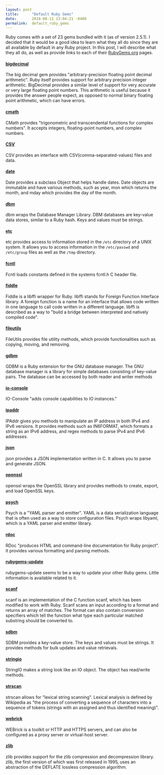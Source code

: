 ```yaml
---
layout: post
title:      "Default Ruby Gems"
date:       2018-08-11 13:04:21 -0400
permalink:  default_ruby_gems
---
```



Ruby comes with a set of 23 gems bundled with it (as of version 2.5.1). I decided that it would be a good idea to learn what they all do since they are all available by default in any Ruby project. In this post, I will describe what they all do, as well as provide links to each of their [RubyGems.org](https://rubygems.org/) pages.
 

#### [bigdecimal](https://rubygems.org/gems/bigdecimal)
The big decimal gem provides "arbitrary-precision floating point decimal arithmetic". Ruby itself provides support for arbitrary precision integer arithmetic. BigDecimal provides a similar level of support for very accurate or very large floating point numbers. This arithmetic is useful because it provides the answer people expect, as opposed to normal binary floating point arithmetic, which can have errors.
#### [cmath](https://rubygems.org/gems/cmath)
CMath provides "trigonometric and transcendental functions for complex numbers". It accepts integers, floating-point numbers, and complex numbers.
#### [CSV](https://rubygems.org/gems/csv)
CSV provides an interface with CSV(comma-separated-values) files and data.
#### [date](https://rubygems.org/gems/date)
Date provides a subclass Object that helps handle dates. Date objects are immutable and have various methods, such as year, mon which returns the month, and mday which provides the day of the month.
#### [dbm](https://rubygems.org/gems/dbm)
dbm wraps the Database Manager Library. DBM databases are key-value data stores, similar to a Ruby hash. Keys and values must be strings.
#### [etc](https://rubygems.org/gems/etc)
etc provides access to information stored in the `/etc` directory of a UNIX system. It allows you to access information in the `/etc/passwd` and `/etc/group` files as well as the `/tmp` directory.
#### [fcntl](https://rubygems.org/gems/fcntl)
Fcntl loads constants defined in the systems fcntl.h C header file.
#### [fiddle](https://rubygems.org/gems/fiddle)
Fiddle is a libffi wrapper for Ruby. libffi stands for Foreign Function Interface library. A foreign function is a name for an interface that allows code written in one language to call code written in a different language. libffi is described as a way to "build a bridge between interpreted and natively compiled code".
#### [fileutils](https://rubygems.org/gems/fileutils)
FileUtils provides file utility methods, which provide functionalities such as copying, moving, and removing.
#### [gdbm](https://rubygems.org/gems/gdbm)
GDBM is a Ruby extension for the GNU database manager. The GNU database manager is a library for simple databases consisting of key-value pairs. The database can be accessed by both reader and writer methods
#### [io-console](https://rubygems.org/gems/io-console)
IO-Console "adds console capabilities to IO instances."
#### [ipaddr](https://rubygems.org/gems/ipaddr)
IPAddr gives you methods to manipulate an IP address in both IPv4 and IPv6 versions. It provides methods such as IN6FORMAT, which formats a string as an IPv6 address, and regex methods to parse IPv4 and IPv6 addresses.
#### [json](https://rubygems.org/gems/json)
json provides a JSON implementation written in C. It allows you to parse and generate JSON.
#### [openssl](https://rubygems.org/gems/openssl)
openssl wraps the OpenSSL library and provides methods to create, export, and load OpenSSL keys.
#### [psych](https://rubygems.org/gems/psych)
Psych is a "YAML parser and emitter". YAML is a data serialization language that is often used as a way to store configuration files. Psych wraps libyaml, which is a YAML parser and emitter library.
#### [rdoc](https://rubygems.org/gems/rdoc)
RDoc "produces HTML and command-line documentation for Ruby project".  It provides various formatting and parsing methods.
#### [rubygems-update](https://rubygems.org/gems/rubygems-update)
rubygems-update seems to be a way to update your other Ruby gems. Little information is available related to it.
#### [scanf](https://rubygems.org/gems/scanf)
scanf is an implementation of the C function scanf, which has been modified to work with Ruby. Scanf scans an input according to a format and returns an array of matches. The format can also contain conversion specifiers which tell the function what type each particular matched substring should be converted to.
#### [sdbm](https://rubygems.org/gems/sdbm)
SDBM provides a key-value store. The keys and values must be strings. It provides methods for bulk updates and value retrievals.
#### [stringio](https://stdgems.org/stringio/)
StringIO makes a string look like an IO object. The object has read/write methods.
#### [strscan](https://stdgems.org/strscan/)
strscan allows for "lexical string scanning". Lexical analysis is defined by Wikipedia as "the process of converting a sequence of characters into a sequence of tokens (strings with an assigned and thus identified meaning)".
#### [webrick](https://rubygems.org/gems/webrick)
WEBrick is a toolkit or HTTP and HTTPS servers, and can also be configured as a proxy server or virtual-host server.
#### [zlib](https://rubygems.org/gems/zlib)
zlib provides support for the zlib compression and decompression library. zlib, the first version of which was first released in 1995, uses an abstraction of the DEFLATE lossless compression algorithm.

